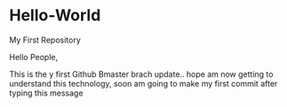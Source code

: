 # Hello-World
My First Repository

Hello People,

This is the y first Github Bmaster brach update.. hope am now getting to understand this technology, soon am going to make my first commit after typing this message
